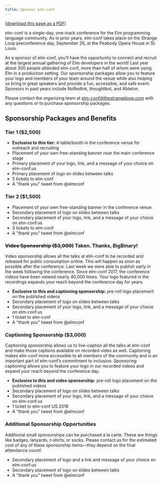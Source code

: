 ```yaml
---
title: Sponsor elm-conf
---
```


([download this page as a PDF](/elm-conf-2018-prospectus.pdf))

elm-conf is a single-day, one-track conference for the Elm programming language community. As in prior years, elm-conf takes place on the Strange Loop preconference day, September 26, at the Peabody Opera House in St. Louis.

As a sponsor of elm-conf, you’ll have the opportunity to connect and recruit at the largest annual gathering of Elm developers in the world! Last year about 300 people attended elm-conf, more than half of whom were using Elm in a production setting. Our sponsorship packages allow you to feature your logo and members of your team around the venue while also helping us bring in great speakers and provide a fun, accessible, and safe event. Sponsors in past years include NoRedInk, thoughtbot, and Ableton.

Please contact the organizing team at [elm-conf@thestrangeloop.com](mailto:elm-conf@thestrangeloop.com) with any questions or to purchase sponsorship packages.

## Sponsorship Packages and Benefits

### Tier 1 ($2,500)

- **Exclusive to this tier:** A table/booth in the conference venue for outreach and recruiting
- Placement of your own free-standing banner near the main conference stage
- Primary placement of your logo, link, and a message of your choice on elm-conf.us
- Primary placement of logo on slides between talks
- 5 tickets to elm-conf
- A "thank you" tweet from @elmconf

### Tier 2 ($1,500)

- Placement of your own free-standing banner in the conference venue
- Secondary placement of logo on slides between talks
- Secondary placement of your logo, link, and a message of your choice on elm-conf.us
- 3 tickets to elm-conf
- A "thank you" tweet from @elmconf

### ~~Video Sponsorship ($3,000)~~ Taken. Thanks, BigBinary!

Video sponsorship allows all the talks at elm-conf to be recorded and released for public consumption online. This will happen as soon as possible after the conference. Last week we were able to publish early in the week following the conference. Since elm-conf 2017, the conference videos have been viewed nearly 40,000 times. Your logo featured in the recordings expands your reach beyond the conference day for years.

- **Exclusive to this and captioning sponsorship:** pre-roll logo placement on the published videos
- Secondary placement of logo on slides between talks
- Secondary placement of your logo, link, and a message of your choice on elm-conf.us
- 1 ticket to elm-conf
- A "thank you" tweet from @elmconf

### Captioning Sponsorship ($3,000)

Captioning sponsorship allows us to live-caption all the talks at elm-conf and make those captions available on recorded video as well. Captioning makes elm-conf more accessible to all members of the community and is an important part of elm-conf’s commitment to inclusion. Sponsoring captioning allows you to feature your logo in our recorded videos and expand your reach beyond the conference day.

- **Exclusive to this and video sponsorship:** pre-roll logo placement on the published videos
- Secondary placement of logo on slides between talks
- Secondary placement of your logo, link, and a message of your choice on elm-conf.us
- 1 ticket to elm-conf US 2018
- A "thank you" tweet from @elmconf

### Additional Sponsorship Opportunities

Additional small sponsorships can be purchased á la carte. These are things like badges, lanyards, t-shirts, or socks. Please contact us for the estimated cost of any of these sponsorship items—they depend on the final attendance count!

- Secondary placement of logo and a link and message of your choice on elm-conf.us
- Secondary placement of logo on slides between talks
- A "thank you" tweet from @elmconf
